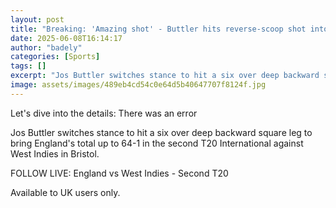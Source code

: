 ```yaml
---
layout: post
title: "Breaking: 'Amazing shot' - Buttler hits reverse-scoop shot into the crowd"
date: 2025-06-08T16:14:17
author: "badely"
categories: [Sports]
tags: []
excerpt: "Jos Buttler switches stance to hit a six over deep backward square leg to bring England's total up to 64-1 in the second T20 International against Wes"
image: assets/images/489eb4cd54c0e64d5b40647707f8124f.jpg
---
```


Let's dive into the details: There was an error

Jos Buttler switches stance to hit a six over deep backward square leg to bring England's total up to 64-1 in the second T20 International against West Indies in Bristol. 

FOLLOW LIVE: England vs West Indies - Second T20

Available to UK users only.

